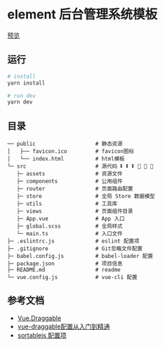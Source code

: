 # element 后台管理系统模板

[预览](https://sunshinemoment.github.io/element-admin/)

## 运行

```bash
# install
yarn install

# run dev
yarn dev
```

## 目录

```
── public                   # 静态资源
│   ├── favicon.ico         # favicon图标
│   └── index.html          # html模板
└─ src                      # 源代码 ⏬ ⏬ ⏬ 🚀 🚀 🚀
   ├─ assets                # 资源文件
   ├─ components            # 公用组件
   ├─ router                # 页面路由配置
   ├─ store                 # 全局 Store 数据模型
   ├─ utils                 # 工具库
   ├─ views                 # 页面组件目录
   ├─ App.vue               # App 入口
   ├─ global.scss           # 全局样式
   └─ main.ts               # 入口文件
├─ .eslintrc.js             # eslint 配置项
├─ .gitignore               # Git忽略文件配置
├─ babel.config.js          # babel-loader 配置
├─ package.json             # 项目信息
├─ README.md                # readme
└─ vue.config.js            # vue-cli 配置
```

## 参考文档

- [Vue.Draggable](https://sortablejs.github.io/Vue.Draggable/#/simple)
- [vue-draggable配置从入门到精通](https://segmentfault.com/a/1190000021376720)
- [sortablejs 配置项](http://www.sortablejs.com/options.html)
